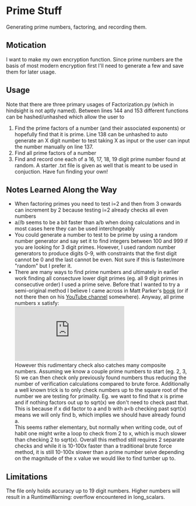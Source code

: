 # Prime Stuff
Generating prime numbers, factoring, and recording them.

## Motication
I want to make my own encryption function. Since prime numbers are the basis of most modern encryption first I'll need to generate a few and save them for later usage.

## Usage
Note that there are three primary usages of Factorization.py (which in hindsight is not aptly named). Between lines 144 and 153 different functions can be hashed/unhashed which allow the user to  
1. Find the prime factors of a number (and their associated exponents) or hopefully find that it is prime. Line 138 can be unhashed to auto generate an X digit number to test taking X as input or the user can input the number manually on line 137.  
2. Find all prime factors of a number  
3. Find and record one each of a 16, 17, 18, 19 digit prime number found at random. A starter .txt file is given as well that is meant to be used in conjuction. Have fun finding your own!

## Notes Learned Along the Way
* When factoring primes you need to test i=2 and then from 3 onwards can increment by 2 because testing i=2 already checks all even numbers
* a//b seems to be a bit faster than a/b when doing calculations and in most cases here they can be used interchngeably
* You could generate a number to test to be prime by using a random number generator and say set it to find integers between 100 and 999 if you are looking for 3 digit primes. However, I used random number generators to produce digits 0-9, with constraints that the first digit cannot be 0 and the last cannot be even. Not sure if this is faster/more "random" but I prefer it.
* There are many ways to find prime numbers and ultimately in earlier work finding all consectuve lower digit primes (eg. all 9 digit primes in consecutive order) I used a prime seive. Before that I wanted to try a semi-original method I believe I came across in Matt Parker's [book](https://www.amazon.com/Things-Make-Fourth-Dimension-Mathematicians/dp/0374535639/ref=sr_1_1?ie=UTF8&qid=1542311155&sr=8-1&keywords=things+to+make+and+do+in+the+fourth+dimension+matt+parker) (or if not there then on his [YouTube channel](https://www.youtube.com/channel/UCSju5G2aFaWMqn-_0YBtq5A) somewhere). Anyway, all prime numbers x satisfy:  
![eqn](http://latex.codecogs.com/gif.latex?int%28%5Cfrac%7Bx%5E2%7D%7B24%7D%29%20%3D%20%5Cfrac%7Bx%5E2%7D%7B24%7D)  
However this rudimentary check also catches many composite numbers. Assuming we know a couple prime numbers to start (eg. 2, 3, 5) we can then check only previously found numbers thus reducing the number of verification calculations compared to brute force. Additionally a well known trick is to only check numbers up to the square root of the number we are testing for primality. Eg. we want to find that x is prime and if nothing factors out up to sqrt(x) we don't need to check past that. This is because if x did factor to a and b with a<b checking past sqrt(x) means we will only find b, which implies we should have already found a.  
This seems rather elementary, but normally when writing code, out of habit one might write a loop to check from 2 to x, which is much slower than checking 2 to sqrt(x). Overall this method still requires 2 separate checks and while it is 10-100x faster than a traditional brute force method, it is still 10-100x slower than a prime number seive depending on the magnitude of the x value we would like to find tumber up to.

## Limitations
The file only holds accuracy up to 19 digit numbers. Higher numbers will result in a RuntimeWarning: overflow encountered in long_scalars.

